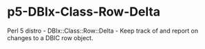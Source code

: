 p5-DBIx-Class-Row-Delta
=======================

Perl 5 distro - DBIx::Class::Row::Delta - Keep track of and report on changes to a DBIC row object.